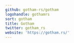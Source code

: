 ```yaml
---
github: gotham-rs/gotham
logohandle: gothamrs
sort: gotham
title: Gotham
twitter: gotham_rs
website: 'https://gotham.rs/'
---
```


